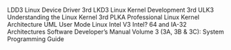 LDD3          Linux Device Driver 3rd
LKD3          Linux Kernel Development 3rd
ULK3          Understanding the Linux Kernel 3rd
PLKA          Professional Linux Kernel Architecture
UML            User Mode Linux
Intel V3       Intel? 64 and IA-32 Architectures Software Developer’s Manual Volume 3 (3A, 3B & 3C): System Programming Guide
